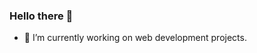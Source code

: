 ### Hello there 👋


<!--
**Secre827/Secre827** is a ✨ _special_ ✨ repository because its `README.md` (this file) appears on your GitHub profile.

Here are some ideas to get you started:

- 🔭 I’m currently working on ...
- 🌱 I’m currently learning ...
- 👯 I’m looking to collaborate on ...
- 🤔 I’m looking for help with ...
- 💬 Ask me about ...
- 📫 How to reach me: ...
- 😄 Pronouns: ...
- ⚡ Fun fact: ...
-->

<!-- ---
| [![GitHub stats](https://github-readme-stats.vercel.app/api?username=Secre827&show_icons=true&theme=tokyonight&count_private=true)](https://github.com/Secre827?tab=repositories) | [![Most used PLs](https://github-readme-stats.vercel.app/api/top-langs/?username=Secre827&theme=tokyonight&langs_count=4)](https://github.com/Secre827?tab=repositories) |
|:-:|:-:|

---
 -->
 
 - 🔭 I’m currently working on web development projects.
